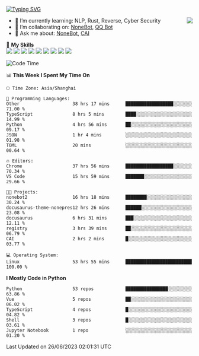 [![Typing SVG](https://readme-typing-svg.herokuapp.com?size=25&duration=2500&color=8C43EA&vCenter=true&width=200&height=40&lines=Hi+there+%F0%9F%91%8B%F0%9F%8F%BB;I'm+yanyongyu)](https://git.io/typing-svg)

<a href="#">
  <img align="right" src="https://github-readme-stats.vercel.app/api?username=yanyongyu&count_private=true&show_icons=true&bg_color=15,f2f7fd,E0EAFC" />
</a>

- 🌱 I’m currently learning: NLP, Rust, Reverse, Cyber Security
- 👯 I’m collaborating on: [NoneBot](https://github.com/nonebot), [QQ Bot](https://github.com/Mrs4s/go-cqhttp)
- 💬 Ask me about: [NoneBot](https://github.com/nonebot), [CAI](https://github.com/cscs181/CAI)

🌟 **My Skills**  
![](https://img.shields.io/badge/-Python-3e74a2?style=flat-square&logo=Python&logoColor=fff)
![](https://img.shields.io/badge/-Node.js-339933?style=flat-square&logo=Node.js&logoColor=fff)
![](https://img.shields.io/badge/-Vue-4fc08d?style=flat-square&logo=Vue.js&logoColor=fff)
![](https://img.shields.io/badge/-React-2d98ce?style=flat-square&logo=React&logoColor=fff)
![](https://img.shields.io/badge/-Docker-2496ED?style=flat-square&logo=Docker&logoColor=fff)
![](https://img.shields.io/badge/-Linux-000000?style=flat-square&logo=Linux&logoColor=fff)
![](https://img.shields.io/badge/-MySQL-4479A1?style=flat-square&logo=MySQL&logoColor=fff)
![](https://img.shields.io/badge/-Redis-DC382D?style=flat-square&logo=Redis&logoColor=fff)
![](https://img.shields.io/badge/-MongoDB-47A248?style=flat-square&logo=MongoDB&logoColor=fff)

<!--START_SECTION:waka-->
![Code Time](http://img.shields.io/badge/Code%20Time-4%2C337%20hrs%2018%20mins-blue)

📊 **This Week I Spent My Time On** 

```text
🕑︎ Time Zone: Asia/Shanghai

💬 Programming Languages: 
Other                    38 hrs 17 mins      ██████████████████░░░░░░░   71.00 % 
TypeScript               8 hrs 5 mins        ████░░░░░░░░░░░░░░░░░░░░░   14.99 % 
Python                   4 hrs 56 mins       ██░░░░░░░░░░░░░░░░░░░░░░░   09.17 % 
JSON                     1 hr 4 mins         ░░░░░░░░░░░░░░░░░░░░░░░░░   01.98 % 
TOML                     20 mins             ░░░░░░░░░░░░░░░░░░░░░░░░░   00.64 % 

🔥 Editors: 
Chrome                   37 hrs 56 mins      ██████████████████░░░░░░░   70.34 % 
VS Code                  15 hrs 59 mins      ███████░░░░░░░░░░░░░░░░░░   29.66 % 

🐱‍💻 Projects: 
nonebot2                 16 hrs 18 mins      ████████░░░░░░░░░░░░░░░░░   30.24 % 
docusaurus-theme-nonepres12 hrs 26 mins      ██████░░░░░░░░░░░░░░░░░░░   23.08 % 
docusaurus               6 hrs 31 mins       ███░░░░░░░░░░░░░░░░░░░░░░   12.11 % 
registry                 3 hrs 39 mins       ██░░░░░░░░░░░░░░░░░░░░░░░   06.79 % 
CAI                      2 hrs 2 mins        █░░░░░░░░░░░░░░░░░░░░░░░░   03.77 % 

💻 Operating System: 
Linux                    53 hrs 55 mins      █████████████████████████   100.00 % 
```

**I Mostly Code in Python** 

```text
Python                   53 repos            ████████████████░░░░░░░░░   63.86 % 
Vue                      5 repos             ██░░░░░░░░░░░░░░░░░░░░░░░   06.02 % 
TypeScript               4 repos             █░░░░░░░░░░░░░░░░░░░░░░░░   04.82 % 
Shell                    3 repos             █░░░░░░░░░░░░░░░░░░░░░░░░   03.61 % 
Jupyter Notebook         1 repo              ░░░░░░░░░░░░░░░░░░░░░░░░░   01.20 % 
```




 Last Updated on 26/06/2023 02:01:31 UTC
<!--END_SECTION:waka-->
